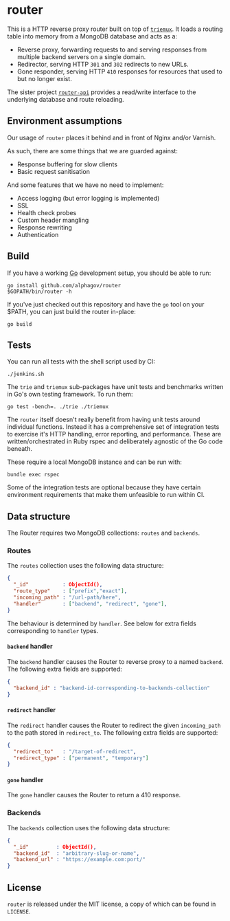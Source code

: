 router
======

This is a HTTP reverse proxy router built on top of [`triemux`][tm]. It
loads a routing table into memory from a MongoDB database and acts as a:

- Reverse proxy, forwarding requests to and serving responses from multiple
  backend servers on a single domain.
- Redirector, serving HTTP `301` and `302` redirects to new URLs.
- Gone responder, serving HTTP `410` responses for resources that used to
  but no longer exist.

The sister project [`router-api`][router-api] provides a read/write
interface to the underlying database and route reloading.

[tm]: https://github.com/alphagov/router/tree/master/triemux
[router-api]: https://github.com/alphagov/router-api

Environment assumptions
-----------------------

Our usage of `router` places it behind and in front of Nginx and/or Varnish.

As such, there are some things that we are guarded against:

- Response buffering for slow clients
- Basic request sanitisation

And some features that we have no need to implement:

- Access logging (but error logging is implemented)
- SSL
- Health check probes
- Custom header mangling
- Response rewriting
- Authentication

Build
-----

If you have a working [Go][go] development setup, you should be able to run:

    go install github.com/alphagov/router
    $GOPATH/bin/router -h

If you've just checked out this repository and have the `go` tool on your $PATH,
you can just build the router in-place:

    go build

[go]: http://golang.org

Tests
-----

You can run all tests with the shell script used by CI:

    ./jenkins.sh

The `trie` and `triemux` sub-packages have unit tests and benchmarks written
in Go's own testing framework. To run them:

    go test -bench=. ./trie ./triemux

The `router` itself doesn't really benefit from having unit tests around
individual functions. Instead it has a comprehensive set of integration
tests to exercise it's HTTP handling, error reporting, and performance.
These are written/orchestrated in Ruby rspec and deliberately agnostic of
the Go code beneath.

These require a local MongoDB instance and can be run with:

    bundle exec rspec

Some of the integration tests are optional because they have certain
environment requirements that make them unfeasible to run within CI.

Data structure
-----------------

The Router requires two MongoDB collections: `routes` and `backends`.

### Routes

The `routes` collection uses the following data structure:

```json
{
  "_id"           : ObjectId(),
  "route_type"    : ["prefix","exact"],
  "incoming_path" : "/url-path/here",
  "handler"       : ["backend", "redirect", "gone"],
}
```

The behaviour is determined by `handler`. See below for extra fields
corresponding to `handler` types.

#### `backend` handler

The `backend` handler causes the Router to reverse proxy to a named
`backend`. The following extra fields are supported:

```json
{
  "backend_id" : "backend-id-corresponding-to-backends-collection"
}
```

#### `redirect` handler

The `redirect` handler causes the Router to redirect the given
`incoming_path` to the path stored in `redirect_to`. The following
extra fields are supported:

```json
{
  "redirect_to"   : "/target-of-redirect",
  "redirect_type" : ["permanent", "temporary"]
}
```

#### `gone` handler

The `gone` handler causes the Router to return a 410 response.

### Backends

The `backends` collection uses the following data structure:

```json
{
  "_id"         : ObjectId(),
  "backend_id"  : "arbitrary-slug-or-name",
  "backend_url" : "https://example.com:port/"
}
```

License
-------

`router` is released under the MIT license, a copy of which can be found in
`LICENSE`.
